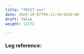 ```yaml
---
title: "f0117_vvv"
date: 2020-10-07T00:11:39+1010:00
draft: false
weight: 11172

---
```


### Log reference: <no value>

```
